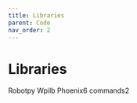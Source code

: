 ```yaml
---
title: Libraries
parent: Code
nav_order: 2
---
```


# Libraries
Robotpy
Wpilb
Phoenix6
commands2



